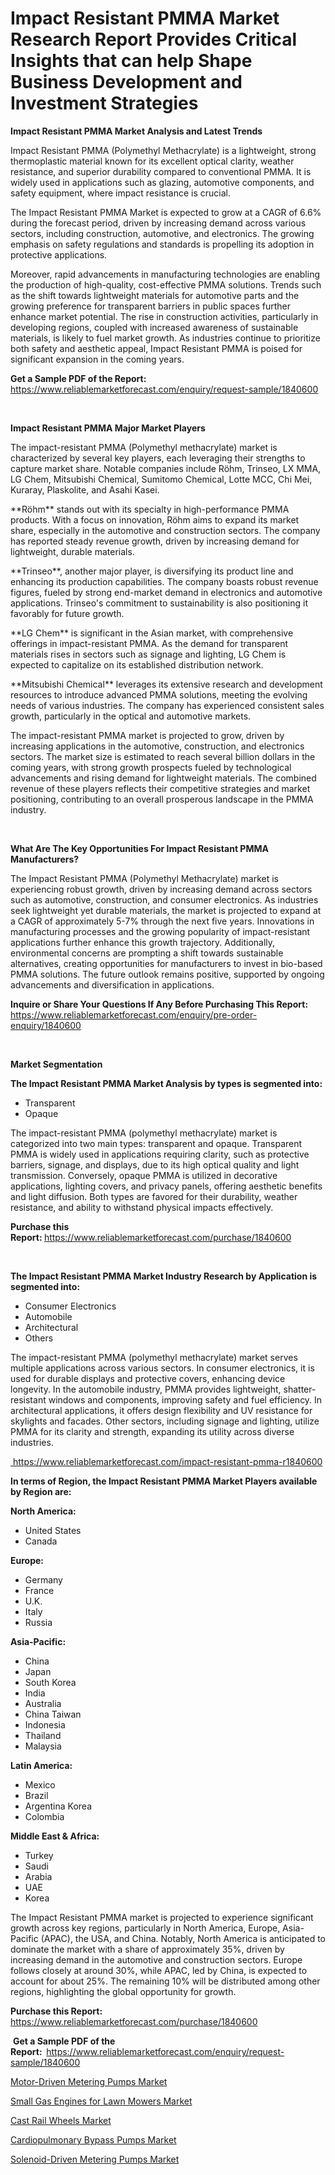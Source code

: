 <p><h1>Impact Resistant PMMA Market Research Report Provides Critical Insights that can help Shape Business Development and Investment Strategies</h1></p><p><strong>Impact Resistant PMMA Market Analysis and Latest Trends</strong></p>
<p><p>Impact Resistant PMMA (Polymethyl Methacrylate) is a lightweight, strong thermoplastic material known for its excellent optical clarity, weather resistance, and superior durability compared to conventional PMMA. It is widely used in applications such as glazing, automotive components, and safety equipment, where impact resistance is crucial. </p><p>The Impact Resistant PMMA Market is expected to grow at a CAGR of 6.6% during the forecast period, driven by increasing demand across various sectors, including construction, automotive, and electronics. The growing emphasis on safety regulations and standards is propelling its adoption in protective applications. </p><p>Moreover, rapid advancements in manufacturing technologies are enabling the production of high-quality, cost-effective PMMA solutions. Trends such as the shift towards lightweight materials for automotive parts and the growing preference for transparent barriers in public spaces further enhance market potential. The rise in construction activities, particularly in developing regions, coupled with increased awareness of sustainable materials, is likely to fuel market growth. As industries continue to prioritize both safety and aesthetic appeal, Impact Resistant PMMA is poised for significant expansion in the coming years.</p></p>
<p><strong>Get a Sample PDF of the Report:&nbsp;</strong> <a href="https://www.reliablemarketforecast.com/enquiry/request-sample/1840600?utm_campaign=3572&utm_medium=2&utm_source=Github&utm_content=ia&utm_term=03042025&utm_id=impact-resistant-pmma">https://www.reliablemarketforecast.com/enquiry/request-sample/1840600</a></p>
<p>&nbsp;</p>
<p><strong>Impact Resistant PMMA Major Market Players</strong></p>
<p><p>The impact-resistant PMMA (Polymethyl methacrylate) market is characterized by several key players, each leveraging their strengths to capture market share. Notable companies include Röhm, Trinseo, LX MMA, LG Chem, Mitsubishi Chemical, Sumitomo Chemical, Lotte MCC, Chi Mei, Kuraray, Plaskolite, and Asahi Kasei.</p><p>**Röhm** stands out with its specialty in high-performance PMMA products. With a focus on innovation, Röhm aims to expand its market share, especially in the automotive and construction sectors. The company has reported steady revenue growth, driven by increasing demand for lightweight, durable materials.</p><p>**Trinseo**, another major player, is diversifying its product line and enhancing its production capabilities. The company boasts robust revenue figures, fueled by strong end-market demand in electronics and automotive applications. Trinseo's commitment to sustainability is also positioning it favorably for future growth.</p><p>**LG Chem** is significant in the Asian market, with comprehensive offerings in impact-resistant PMMA. As the demand for transparent materials rises in sectors such as signage and lighting, LG Chem is expected to capitalize on its established distribution network.</p><p>**Mitsubishi Chemical** leverages its extensive research and development resources to introduce advanced PMMA solutions, meeting the evolving needs of various industries. The company has experienced consistent sales growth, particularly in the optical and automotive markets.</p><p>The impact-resistant PMMA market is projected to grow, driven by increasing applications in the automotive, construction, and electronics sectors. The market size is estimated to reach several billion dollars in the coming years, with strong growth prospects fueled by technological advancements and rising demand for lightweight materials. The combined revenue of these players reflects their competitive strategies and market positioning, contributing to an overall prosperous landscape in the PMMA industry.</p></p>
<p>&nbsp;</p>
<p><strong>What Are The Key Opportunities For Impact Resistant PMMA Manufacturers?</strong></p>
<p><p>The Impact Resistant PMMA (Polymethyl Methacrylate) market is experiencing robust growth, driven by increasing demand across sectors such as automotive, construction, and consumer electronics. As industries seek lightweight yet durable materials, the market is projected to expand at a CAGR of approximately 5-7% through the next five years. Innovations in manufacturing processes and the growing popularity of impact-resistant applications further enhance this growth trajectory. Additionally, environmental concerns are prompting a shift towards sustainable alternatives, creating opportunities for manufacturers to invest in bio-based PMMA solutions. The future outlook remains positive, supported by ongoing advancements and diversification in applications.</p></p>
<p><strong>Inquire or Share Your Questions If Any Before Purchasing This Report:</strong> <a href="https://www.reliablemarketforecast.com/enquiry/pre-order-enquiry/1840600?utm_campaign=3572&utm_medium=2&utm_source=Github&utm_content=ia&utm_term=03042025&utm_id=impact-resistant-pmma">https://www.reliablemarketforecast.com/enquiry/pre-order-enquiry/1840600</a></p>
<p>&nbsp;</p>
<p><strong>Market Segmentation</strong></p>
<p><strong>The Impact Resistant PMMA Market Analysis by types is segmented into:</strong></p>
<p><ul><li>Transparent</li><li>Opaque</li></ul></p>
<p><p>The impact-resistant PMMA (polymethyl methacrylate) market is categorized into two main types: transparent and opaque. Transparent PMMA is widely used in applications requiring clarity, such as protective barriers, signage, and displays, due to its high optical quality and light transmission. Conversely, opaque PMMA is utilized in decorative applications, lighting covers, and privacy panels, offering aesthetic benefits and light diffusion. Both types are favored for their durability, weather resistance, and ability to withstand physical impacts effectively.</p></p>
<p><strong>Purchase this Report:&nbsp;</strong><a href="https://www.reliablemarketforecast.com/purchase/1840600?utm_campaign=3572&utm_medium=2&utm_source=Github&utm_content=ia&utm_term=03042025&utm_id=impact-resistant-pmma">https://www.reliablemarketforecast.com/purchase/1840600</a></p>
<p>&nbsp;</p>
<p><strong>The Impact Resistant PMMA Market Industry Research by Application is segmented into:</strong></p>
<p><ul><li>Consumer Electronics</li><li>Automobile</li><li>Architectural</li><li>Others</li></ul></p>
<p><p>The impact-resistant PMMA (polymethyl methacrylate) market serves multiple applications across various sectors. In consumer electronics, it is used for durable displays and protective covers, enhancing device longevity. In the automobile industry, PMMA provides lightweight, shatter-resistant windows and components, improving safety and fuel efficiency. In architectural applications, it offers design flexibility and UV resistance for skylights and facades. Other sectors, including signage and lighting, utilize PMMA for its clarity and strength, expanding its utility across diverse industries.</p></p>
<p><a href="https://www.reliablemarketforecast.com/impact-resistant-pmma-r1840600?utm_campaign=3572&utm_medium=2&utm_source=Github&utm_content=ia&utm_term=03042025&utm_id=impact-resistant-pmma">&nbsp;https://www.reliablemarketforecast.com/impact-resistant-pmma-r1840600</a></p>
<p><strong>In terms of Region, the Impact Resistant PMMA Market Players available by Region are:</strong></p>
<p>
    <p> <strong> North America: </strong>
        <ul>
            <li>United States</li>
            <li>Canada</li>
        </ul>
        </p> 
    <p> <strong> Europe: </strong>
        <ul>
            <li>Germany</li>
            <li>France</li>
            <li>U.K.</li>
            <li>Italy</li>
            <li>Russia</li>
        </ul>
        </p> 
    <p> <strong> Asia-Pacific: </strong>
        <ul>
            <li>China</li>
            <li>Japan</li>
            <li>South Korea</li>
            <li>India</li>
            <li>Australia</li>
            <li>China Taiwan</li>
            <li>Indonesia</li>
            <li>Thailand</li>
            <li>Malaysia</li>
        </ul>
        </p> 
    <p> <strong> Latin America: </strong>
        <ul>
            <li>Mexico</li>
            <li>Brazil</li>
            <li>Argentina Korea</li>
            <li>Colombia</li>
        </ul>
        </p> 
    <p> <strong> Middle East & Africa: </strong>
        <ul>
            <li>Turkey</li>
            <li>Saudi</li>
            <li>Arabia</li>
            <li>UAE</li>
            <li>Korea</li>
        </ul>
    </p>
    </p>
<p><p>The Impact Resistant PMMA market is projected to experience significant growth across key regions, particularly in North America, Europe, Asia-Pacific (APAC), the USA, and China. Notably, North America is anticipated to dominate the market with a share of approximately 35%, driven by increasing demand in the automotive and construction sectors. Europe follows closely at around 30%, while APAC, led by China, is expected to account for about 25%. The remaining 10% will be distributed among other regions, highlighting the global opportunity for growth.</p></p>
<p><strong>Purchase this Report: </strong><a href="https://www.reliablemarketforecast.com/purchase/1840600?utm_campaign=3572&utm_medium=2&utm_source=Github&utm_content=ia&utm_term=03042025&utm_id=impact-resistant-pmma">https://www.reliablemarketforecast.com/purchase/1840600</a></p>
<p>&nbsp;<strong>Get a Sample PDF of the Report:&nbsp;&nbsp;</strong><a href="https://www.reliablemarketforecast.com/enquiry/request-sample/1840600?utm_campaign=3572&utm_medium=2&utm_source=Github&utm_content=ia&utm_term=03042025&utm_id=impact-resistant-pmma">https://www.reliablemarketforecast.com/enquiry/request-sample/1840600</a></p>
<p><strong></strong></p>
<p><p><a href="https://www.linkedin.com/pulse/unlocking-potential-motor-driven-metering-pumps-market-growth-rjdfe?utm_campaign=3572&utm_medium=2&utm_source=Github&utm_content=ia&utm_term=03042025&utm_id=impact-resistant-pmma">Motor-Driven Metering Pumps Market</a></p><p><a href="https://www.linkedin.com/pulse/aligning-strategies-growth-small-gas-engines-lawn-mowers-vp6oe?utm_campaign=3572&utm_medium=2&utm_source=Github&utm_content=ia&utm_term=03042025&utm_id=impact-resistant-pmma">Small Gas Engines for Lawn Mowers Market</a></p><p><a href="https://www.linkedin.com/pulse/finding-growth-prospectsaided-through-cast-rail-wheels-market-fjlbe?utm_campaign=3572&utm_medium=2&utm_source=Github&utm_content=ia&utm_term=03042025&utm_id=impact-resistant-pmma">Cast Rail Wheels Market</a></p><p><a href="https://www.linkedin.com/pulse/report-covers-cardiopulmonary-bypass-pumps-market-basisof-value-mj3pe?utm_campaign=3572&utm_medium=2&utm_source=Github&utm_content=ia&utm_term=03042025&utm_id=impact-resistant-pmma">Cardiopulmonary Bypass Pumps Market</a></p><p><a href="https://www.linkedin.com/pulse/market-trends-report-analyzing-solenoid-driven-metering-ykcje?utm_campaign=3572&utm_medium=2&utm_source=Github&utm_content=ia&utm_term=03042025&utm_id=impact-resistant-pmma">Solenoid-Driven Metering Pumps Market</a></p></p>